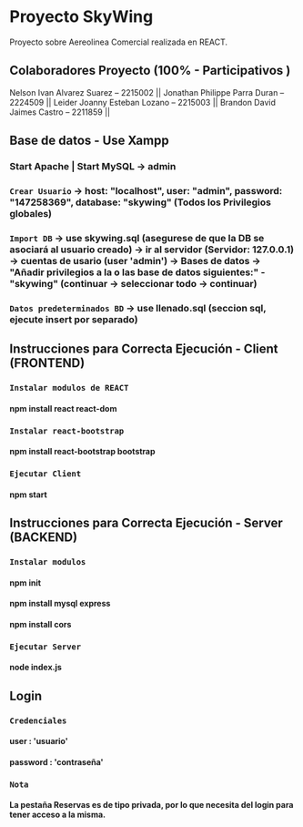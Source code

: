 # Proyecto SkyWing
Proyecto sobre Aereolinea Comercial realizada en REACT.

## Colaboradores Proyecto (100% - Participativos )
Nelson Ivan Alvarez Suarez – 2215002 ||
 Jonathan Philippe Parra Duran – 2224509 ||
 Leider Joanny Esteban Lozano – 2215003  ||
 Brandon David Jaimes Castro – 2211859 ||

## Base de datos - Use Xampp

### Start Apache | Start MySQL -> admin 
### `Crear Usuario` -> host: "localhost", user: "admin", password: "147258369", database: "skywing" (Todos los Privilegios globales)
### `Import DB` -> use skywing.sql (asegurese de que la DB se asociará al usuario creado) -> ir al servidor (Servidor: 127.0.0.1) -> cuentas de usario (user 'admin') -> Bases de datos  -> "Añadir privilegios a la o las base de datos siguientes:" - "skywing" (continuar -> seleccionar todo -> continuar) 
### `Datos predeterminados BD` -> use llenado.sql (seccion sql, ejecute insert por separado)

## Instrucciones para Correcta Ejecución - Client (FRONTEND)


### `Instalar modulos de REACT`
#### npm install react react-dom 
### `Instalar react-bootstrap`
#### npm install react-bootstrap bootstrap
### `Ejecutar Client`
#### npm start

## Instrucciones para Correcta Ejecución - Server (BACKEND)
### `Instalar modulos`
#### npm init
#### npm install mysql express
#### npm install cors
### `Ejecutar Server`
#### node index.js

## Login
### `Credenciales`
#### user : 'usuario'
#### password : 'contraseña'
### `Nota`
#### La pestaña Reservas es de tipo privada, por lo que necesita del login para tener acceso a la misma. 
